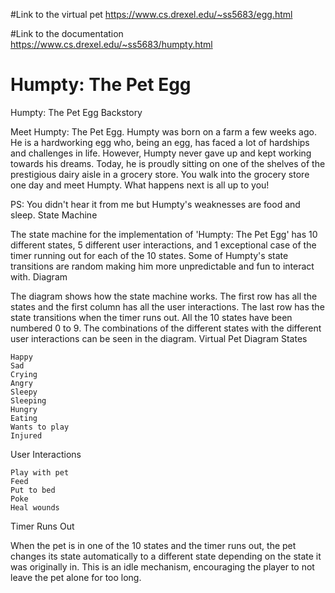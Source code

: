 #Link to the virtual pet
https://www.cs.drexel.edu/~ss5683/egg.html

#Link to the documentation
https://www.cs.drexel.edu/~ss5683/humpty.html

# Humpty: The Pet Egg


Humpty: The Pet Egg
Backstory

Meet Humpty: The Pet Egg. Humpty was born on a farm a few weeks ago. He is a hardworking egg who, being an egg, has faced a lot of hardships and challenges in life. However, Humpty never gave up and kept working towards his dreams. Today, he is proudly sitting on one of the shelves of the prestigious dairy aisle in a grocery store. You walk into the grocery store one day and meet Humpty. What happens next is all up to you!

PS: You didn't hear it from me but Humpty's weaknesses are food and sleep.
State Machine

The state machine for the implementation of 'Humpty: The Pet Egg' has 10 different states, 5 different user interactions, and 1 exceptional case of the timer running out for each of the 10 states. Some of Humpty's state transitions are random making him more unpredictable and fun to interact with.
Diagram

The diagram shows how the state machine works. The first row has all the states and the first column has all the user interactions. The last row has the state transitions when the timer runs out. All the 10 states have been numbered 0 to 9. The combinations of the different states with the different user interactions can be seen in the diagram. Virtual Pet Diagram
States

    Happy
    Sad
    Crying
    Angry
    Sleepy
    Sleeping
    Hungry
    Eating
    Wants to play
    Injured

User Interactions

    Play with pet
    Feed
    Put to bed
    Poke
    Heal wounds

Timer Runs Out

When the pet is in one of the 10 states and the timer runs out, the pet changes its state automatically to a different state depending on the state it was originally in. This is an idle mechanism, encouraging the player to not leave the pet alone for too long.
